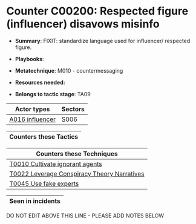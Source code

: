# Counter C00200: Respected figure (influencer) disavows misinfo

* **Summary**: FIXIT: standardize language used for influencer/ respected figure. 

* **Playbooks**: 

* **Metatechnique**: M010 - countermessaging

* **Resources needed:** 

* **Belongs to tactic stage**: TA09


| Actor types | Sectors |
| ----------- | ------- |
| [A016 influencer](../../generated_pages/actortypes/A016.md) | S006 |



| Counters these Tactics |
| ---------------------- |



| Counters these Techniques |
| ------------------------- |
| [T0010 Cultivate ignorant agents](../../generated_pages/techniques/T0010.md) |
| [T0022 Leverage Conspiracy Theory Narratives](../../generated_pages/techniques/T0022.md) |
| [T0045 Use fake experts](../../generated_pages/techniques/T0045.md) |



| Seen in incidents |
| ----------------- |


DO NOT EDIT ABOVE THIS LINE - PLEASE ADD NOTES BELOW